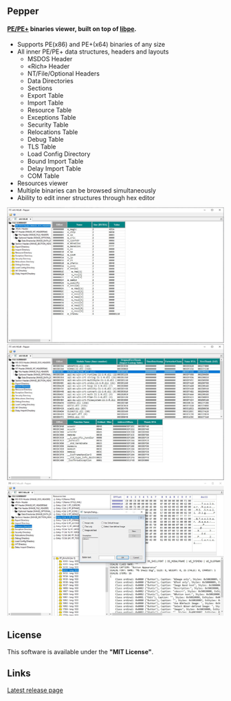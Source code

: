 ## Pepper 
#### [PE/PE+](https://docs.microsoft.com/en-us/windows/win32/debug/pe-format) binaries viewer, built on top of [libpe](https://github.com/jovibor/libpe).
* Supports PE(x86) and PE+(x64) binaries of any size
* All inner PE/PE+ data structures, headers and layouts
    * MSDOS Header
    * «Rich» Header
    * NT/File/Optional Headers
    * Data Directories
    * Sections
    * Export Table
    * Import Table
    * Resource Table
    * Exceptions Table
    * Security Table
    * Relocations Table
    * Debug Table
    * TLS Table
    * Load Config Directory
    * Bound Import Table
    * Delay Import Table
    * COM Table
* Resources viewer
* Multiple binaries can be browsed simultaneously
* Ability to edit inner structures through hex editor

![](docs/img/Pepper_Dos.JPG)
![](docs/img/Pepper_Imp.JPG)
![](docs/img/Pepper_Resources.JPG)

## License
This software is available under the **"MIT License"**.

## Links
[Latest release page](https://github.com/jovibor/Pepper/releases/latest)